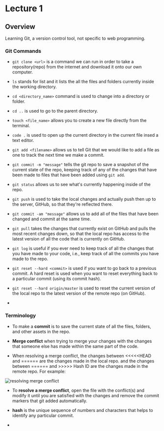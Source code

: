 # Lecture 1

## Overview

Learning Git, a version control tool, not specific to web programming.

### Git Commands

* `git clone <url>` is a command we can run in order to take a repository(repo) from the internet and download it onto our own computer.

* `ls` stands for list and it lists the all the files and folders currently inside the working directory.

* `cd <directory_name>` command is used to change into a directory or folder.

* `cd ..` is used to go to the parent directory.

* `touch <file_name>` allows you to create a new file directly from the terminal.

* `code .` is used to open up the current directory in the current file insed a text editor.

* `git add <filename>` allows us to tell Git that we would like to add a file as one to track the next time we make a commit.

* `git commit -m "message"` tells the git repo to save a snapshot of the current state of the repo, keeping track of any of the changes that have been made to files that have been added using `git add`.

* `git status` allows us to see what's currently happening inside of the repo.

* `git push` is used to take the local changes and actually push then up to the server, GitHub, so that they're reflected there.

* `git commit -am "message"` allows us to add all of the files that have been changed and commit at the same time.

* `git pull` takes the changes that currently exist on GitHub and pulls the most recent changes down, so that the local repo has access to the latest version of all the code that is currently on GitHub.

* `git log` is useful if you ever need to keep track of all the changes that you have made to your code, i.e., keep track of all the commits you have made to the repo.

* `git reset --hard <commit>` is used if you want to go back to a previous commit. A hard reset is used when you want to reset everything back to a particular commit (using its commit hash).

* `git reset --hard origin/master` is used to reset the current version of the local repo to the latest version of the remote repo (on GitHub).

* 

### Terminology

 * To make a **commit** is to save the current state of all the files, folders, and other assets in the repo.

 * **Merge conflict** when trying to merge your changes with the changes that someone else has made within the same part of the code.

 * When resolving a merge conflict, the changes between <<<<<HEAD and ====== are the changes made in the local repo. and the changes between ====== and >>>>> Hash ID are the changes made in the remote repo. For example:

 ![resolving merge conflict](./merge_conflict.jpeg)

 * To **resolve a merge conflict**, open the file with the conflict(s) and modify it until you are satisfied with the changes and remove the commit markers that git added automatically.

 * **hash** is the unique sequence of numbers and characters that helps to identify any particular commit.

 * 